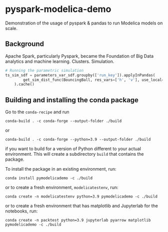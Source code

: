 # pyspark-modelica-demo
Demonstration of the usage of pyspark &amp; pandas to run Modelica models on scale.

## Background
Apache Spark, particularly Pyspark, became the Foundation of Big Data analytics and machine learning.
Clusters. Simulation.
```python
# Running the parametric simulation
ts_sim_sdf = parameters_var_sdf.groupby(['run_key']).applyInPandas(
        get_sim_dist_func(BouncingBall, res_vars=['h', 'v'], use_local=True), schema=res_schema,
    ).cache()
```

## Building and installing the conda package
Go to the `conda-recipe` and run

    conda-build . -c conda-forge --output-folder ./build

or

    conda-build . -c conda-forge --python=3.9 --output-folder ./build

if you want to build for a version of Python different to your actual environment. This will create a subdirectory `build` that contains the package.

To install the package in an existing environment, run:

    conda install pymodelicademo -c ./build

or to create a fresh environment, `modelicatestenv`, run:

    conda create -n modelicatestenv python=3.9 pymodelicademo -c ./build

or to create a fresh environment that has matplotlib and Jupyterlab for the notebooks, run:

    conda create -n packtest python=3.9 jupyterlab pyarrow matplotlib pymodelicademo -c ./build

